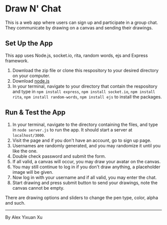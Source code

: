 # Draw N' Chat
This is a web app where users can sign up and participate in a group chat. They communicate by drawing on a canvas and sending their drawings.

## Set Up the App
This app uses Node.js, socket.io, rita, random words, ejs and Express framework.
1. Download the zip file or clone this respository to your desired directory on your computer.
2. Download [node.js](https://nodejs.org/en/download/)
3. In your terminal, navigate to your directory that contain the respository and type in `npm install express`, `npm install socket.io`, `npm install rita`, `npm install random-words`, `npm install ejs` to install the packages.

## Run & Test the App
1. In your terminal, navigate to the directory containing the files, and type in `node server.js` to run the app. It should start a server at `localhost/3000`.
2. Visit the page and if you don't have an account, go to sign up page.
3. Usernames are randomly generated, and you may randomize it until you like the one.
4. Double check password and submit the form.
5. If all valid, a canvas will occur, you may draw your avatar on the canvas.
6. You may still continue to log in if you don't draw anything, a placeholder image will be given.
7. Now log in with your username and if all valid, you may enter the chat.
8. Start drawing and press submit button to send your drawings, note the canvas cannot be empty.

There are drawing options and sliders to change the pen type, color, alpha and such. 

________________________
By Alex Yixuan Xu